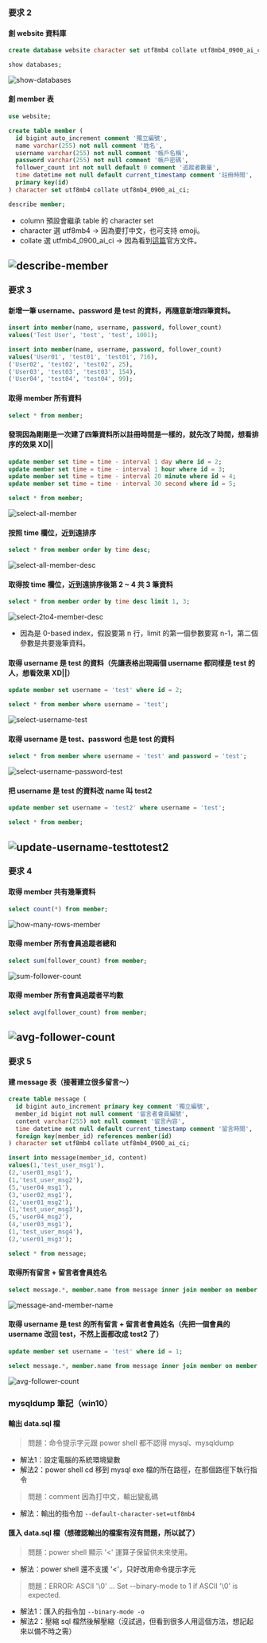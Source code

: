 ### 要求 2
#### 創 website 資料庫
```sql
create database website character set utf8mb4 collate utf8mb4_0900_ai_ci;

show databases;
```
![show-databases](https://images.plurk.com/3SJDpsIG0Whhse85KsqqNZ.jpg)
#### 創 member 表
```sql
use website;

create table member (
  id bigint auto_increment comment '獨立編號',
  name varchar(255) not null comment '姓名',
  username varchar(255) not null comment '帳戶名稱',
  password varchar(255) not null comment '帳戶密碼',
  follower_count int not null default 0 comment '追蹤者數量',
  time datetime not null default current_timestamp comment '註冊時間',
  primary key(id)
) character set utf8mb4 collate utf8mb4_0900_ai_ci;

describe member;
```
- column 預設會繼承 table 的 character set
- character 選 utf8mb4 → 因為要打中文，也可支持 emoji。
- collate 選 utfmb4_0900_ai_ci → 因為看到[這篇](https://dev.mysql.com/doc/refman/8.0/en/charset-server.html)官方文件。
  
![describe-member](https://images.plurk.com/78xPTQqbUuYRXj4NJgxA6E.jpg)
---
### 要求 3
#### 新增一筆 username、password 是 test 的資料，再隨意新增四筆資料。
```sql
insert into member(name, username, password, follower_count)
values('Test User', 'test', 'test', 1001);

insert into member(name, username, password, follower_count)
values('User01', 'test01', 'test01', 716),
('User02', 'test02', 'test02', 25),
('User03', 'test03', 'test03', 154),
('User04', 'test04', 'test04', 99);
```
#### 取得 member 所有資料
```sql
select * from member;
```
#### 發現因為剛剛是一次建了四筆資料所以註冊時間是一樣的，就先改了時間，想看排序的效果 XD||
```sql
update member set time = time - interval 1 day where id = 2;
update member set time = time - interval 1 hour where id = 3;
update member set time = time - interval 20 minute where id = 4;
update member set time = time - interval 30 second where id = 5;

select * from member;
```
![select-all-member](https://images.plurk.com/1YCJaL3jdqaXBubZoY2dHy.jpg)
#### 按照 time 欄位，近到遠排序
```sql
select * from member order by time desc;
```
![select-all-member-desc](https://images.plurk.com/49dduNu3DpFimv14GEDJ0Q.jpg)
#### 取得按 time 欄位，近到遠排序後第 2 ~ 4 共 3 筆資料
```sql
select * from member order by time desc limit 1, 3;
```
![select-2to4-member-desc](https://images.plurk.com/aJCbyTmzO0hGpQ1z63Oyw.jpg)
- 因為是 0-based index，假設要第 n 行，limit 的第一個參數要寫 n-1，第二個參數是共要幾筆資料。
#### 取得 username 是 test 的資料（先讓表格出現兩個 username 都同樣是 test 的人，想看效果 XD||）
```sql
update member set username = 'test' where id = 2;

select * from member where username = 'test';
```
![select-username-test](https://images.plurk.com/5TAKCugE4tVPW0b3a8IEwu.jpg)
#### 取得 username 是 test、password 也是 test 的資料
```sql
select * from member where username = 'test' and password = 'test';
```
![select-username-password-test](https://images.plurk.com/2HIG9NTopTcCKeioYqjXMw.jpg)
#### 把 username 是 test 的資料改 name 叫 test2
```sql
update member set username = 'test2' where username = 'test';

select * from member;
```
![update-username-testtotest2](https://images.plurk.com/2DRYTCd0yOBEFon1TIKsFC.jpg)
---
### 要求 4
#### 取得 member 共有幾筆資料
```sql
select count(*) from member;
```
![how-many-rows-member](https://images.plurk.com/2YGrVxwcnKQvgiwnsoMwqH.jpg)
#### 取得 member 所有會員追蹤者總和
```sql
select sum(follower_count) from member;
```
![sum-follower-count](https://images.plurk.com/4g4KejD3WnuixXlAUduVDV.jpg)
#### 取得 member 所有會員追蹤者平均數
```sql
select avg(follower_count) from member;
```
![avg-follower-count](https://images.plurk.com/3bqZe0v1bHqfEWN1J1oAEZ.jpg)
---
### 要求 5
#### 建 message 表（接著建立很多留言～）
```sql
create table message (
  id bigint auto_increment primary key comment '獨立編號',
  member_id bigint not null comment '留言者會員編號',
  content varchar(255) not null comment '留言內容',
  time datetime not null default current_timestamp comment '留言時間',
  foreign key(member_id) references member(id)
) character set utf8mb4 collate utf8mb4_0900_ai_ci;

insert into message(member_id, content)
values(1,'test_user_msg1'),
(2,'user01_msg1'),
(1,'test_user_msg2'),
(5,'user04_msg1'),
(3,'user02_msg1'),
(2,'user01_msg2'),
(1,'test_user_msg3'),
(5,'user04_msg2'),
(4,'user03_msg1'),
(1,'test_user_msg4'),
(2,'user01_msg3');

select * from message;
```
#### 取得所有留言 + 留言者會員姓名
```sql
select message.*, member.name from message inner join member on member.id = message.member_id;
```
![message-and-member-name](https://images.plurk.com/6KpsukQ5xhhuOuPuw7rKcl.jpg)
#### 取得 username 是 test 的所有留言 + 留言者會員姓名（先把一個會員的 username 改回 test，不然上面都改成 test2 了）
```sql
update member set username = 'test' where id = 1;

select message.*, member.name from message inner join member on member.id = message.member_id where username = 'test';
```
![avg-follower-count](https://images.plurk.com/57jT4CqeAwC9WBueRLRO9k.jpg)
### mysqldump 筆記（win10）
#### 輸出 data.sql 檔
> 問題：命令提示字元跟 power shell 都不認得 mysql、mysqldump
- 解法1：設定電腦的系統環境變數
- 解法2：power shell cd 移到 mysql exe 檔的所在路徑，在那個路徑下執行指令
> 問題：comment 因為打中文，輸出變亂碼
- 解法：輸出的指令加 `--default-character-set=utf8mb4`
#### 匯入 data.sql 檔（想確認輸出的檔案有沒有問題，所以試了）
> 問題：power shell 顯示 '<' 運算子保留供未來使用。
- 解法：power shell 還不支援 '<'，只好改用命令提示字元
> 問題：ERROR: ASCII '\0' ... Set --binary-mode to 1 if ASCII '\0' is expected.
- 解法1：匯入的指令加 `--binary-mode -o`
- 解法2：壓縮 sql 檔然後解壓縮（沒試過，但看到很多人用這個方法，想記起來以備不時之需）